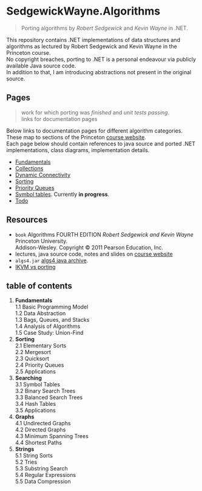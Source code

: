 # SedgewickWayne.Algorithms

> Porting algorithms by _Robert Sedgewick_ and _Kevin Wayne_ in .NET.

This repository contains .NET implementations of data structures and algorithms as lectured by Robert Sedgewick and Kevin Wayne in the Princeton course. \
No copyright breaches, porting to .NET is a personal endeavour via  publicly available Java source code. \
In addition to that, I am introducing abstractions not present in the original source. 

## Pages

> work for which porting was _finished_ and _unit tests passing_. \
> links for documentation pages

Below links to documentation pages for different algorithm categories. \
These map to sections of the Princeton [course website]. \
Each page below should contain references to java source and ported .NET implementations, class diagrams, implementation details.

+ [Fundamentals](./doc/fndmntl.md)
+ [Collections](./doc/col.md)
+ [Dynamic Connectivity](./doc/uf.md)
+ [Sorting](./doc/sort.md)
+ [Priority Queues](./doc/pq.md)
+ [Symbol tables](./doc/st.md). Currently **in progress**.
+ [Todo](./doc/todo.md)

## Resources

+ `book` Algorithms FOURTH EDITION _Robert Sedgewick and Kevin Wayne_ Princeton University. \
Addison-Wesley. Copyright © 2011 Pearson Education, Inc. 
+ lectures, java source code, notes and slides on [course website]
+ `algs4.jar` [algs4 java archive].
+ [IKVM vs porting](./doc/ikvm-vs-port.md)

## table of contents

1. **Fundamentals** \
    1.1 Basic Programming Model \
    1.2 Data Abstraction \
    1.3 Bags, Queues, and Stacks \
    1.4 Analysis of Algorithms \
    1.5 Case Study: Union-Find
2. **Sorting** \
    2.1 Elementary Sorts \
    2.2 Mergesort \
    2.3 Quicksort \
    2.4 Priority Queues \
    2.5 Applications
3. **Searching**  \
    3.1 Symbol Tables \
    3.2 Binary Search Trees \
    3.3 Balanced Search Trees \
    3.4 Hash Tables \
    3.5 Applications
4. **Graphs**  \
    4.1 Undirected Graphs \
    4.2 Directed Graphs \
    4.3 Minimum Spanning Trees \
    4.4 Shortest Paths
5. **Strings** \
    5.1 String Sorts \
    5.2 Tries \
    5.3 Substring Search \
    5.4 Regular Expressions \
    5.5 Data Compression

[course website]: https://algs4.cs.princeton.edu/home/
[Princeton repo]: http://algs4.cs.princeton.edu
[Brazilian repo]: https://www.ime.usp.br/~pf/sedgewick-wayne/algs4/
[algs4 java archive]: https://algs4.cs.princeton.edu/code/algs4.jar